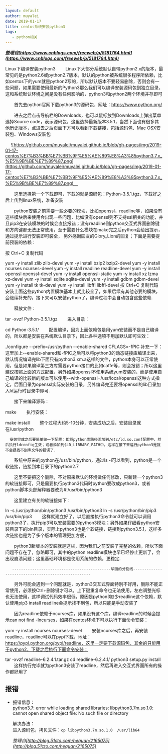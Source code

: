 ```yaml
---
layout: default
author: muyalei
date: 2019-01-17
title: centos系统安装python3
tags:
   - python相关
---
```



***整理自[https://www.cnblogs.com/freeweb/p/5181764.html](https://www.cnblogs.com/freeweb/p/5181764.html)***


Linux下编译安装python3
　　Linux下大部分系统默认自带python2.x的版本，最常见的是python2.6或python2.7版本，默认的python被系统很多程序所依赖，比如centos下的yum就是python2写的，所以默认版本不要轻易删除，否则会有一些问题，如果需要使用最新的Python3那么我们可以编译安装源码包到独立目录，这和系统默认环境之间是没有任何影响的，python3和python2两个环境并存即可

　　首先去python官网下载python3的源码包，网址：https://www.python.org/

　　进去之后点击导航栏的Downloads，也可以鼠标放到Downloads上弹出菜单选择Source code，表示源码包，这里选择最新版本3.5.1，当然下面也有很多其他历史版本，点进去之后页面下方可以看到下载链接，包括源码包、Mac OSX安装包、Windows安装包

　  ![https://github.com/muyalei/muyalei.github.io/blob/gh-pages/img/2019-01-17-centos%E7%B3%BB%E7%BB%9F%E5%AE%89%E8%A3%85python3.7.x_%E5%9B%BE%E7%89%87.png](https://github.com/muyalei/muyalei.github.io/blob/gh-pages/img/2019-01-17-centos%E7%B3%BB%E7%BB%9F%E5%AE%89%E8%A3%85python3.7.x_%E5%9B%BE%E7%89%87.png)　

　　这里选择第一个下载即可，下载的就是源码包：Python-3.5.1.tgz，下载好之后上传到linux系统，准备安装

　　python安装之前需要一些必要的模块，比如openssl，readline等，如果没有这些模块后来使用会出现一些问题，比如没有openssl则不支持ssl相关的功能，并且pip3在安装模块的时候会直接报错；没有readline则python交互式界面删除键和方向键都无法正常使用，至于需要什么模块在make完之后python会给出提示，通过提示进行安装即可装全， 另外感谢园友的Glory_Lion的回复；下面是需要提前预装的依赖：

按 Ctrl+C 复制代码

yum -y install zlib zlib-devel
yum -y install bzip2 bzip2-devel
yum -y install ncurses ncurses-devel
yum -y install readline readline-devel
yum -y install openssl openssl-devel
yum -y install openssl-static
yum -y install xz lzma xz-devel
yum -y install sqlite sqlite-devel
yum -y install gdbm gdbm-devel
yum -y install tk tk-devel
yum -y install libffi libffi-devel
按 Ctrl+C 复制代码
       安装上面这些python内置模块基本上就比较全了，如果后续有其他必要的模块，会继续补充的，接下来可以安装python了，编译过程中会自动包含这些依赖.

　　释放文件：

tar -xvzf Python-3.5.1.tgz
　　进入目录：

cd Python-3.5.1/
　　配置编译，因为上面依赖包是用yum安装而不是自己编译的，所以都是安装在系统默认目录下，因此各种选项不用加默认即可生效：

./configure --prefix=/usr/python --enable-shared CFLAGS=-fPIC
      补充一下：这里加上--enable-shared和-fPIC之后可以将python3的动态链接库编译出来，默认情况编译完lib下面只有python3.xm.a这样的文件，python本身可以正常使用，但是如果编译第三方库需要python接口的比如caffe等，则会报错；所以这里建议按照上面的方式配置，另外如果openssl不使用系统yum安装的，而是使用自己编译的比较新的版本可以使用--with-openssl=/usr/local/openssl这种方式指定，后面目录为openssl实际安装的目录，另外编译完还要将openssl的lib目录加入ld运行时目录中即可. 

　　接下来编译源码：

make
　　执行安装：

make install
　　整个过程大约5-10分钟，安装成功之后，安装目录就在/usr/python

      安装完成之后要简单做一下配置：即将python库路径添加到/etc/ld.so.conf配置中，然后执行ldconfig生效；或者添加到$LD_LIBRARY_PATH中，这样在接下来运行python3是就不会报找不到库文件的错误了.

　　系统中原来的python在/usr/bin/python，通过ls -l可以看到，python是一个软链接，链接到本目录下的python2.7

　　这里不要把这个删除，不对原来默认的环境做任何修改，只新建一个python3的软链接即可，只是需要执行python3代码时python要改成python3，或者python脚本头部解释器要改为#!/usr/bin/python3

　　这里建立有关的软链接如下：

ln -s /usr/python/bin/python3 /usr/bin/python3
ln -s /usr/python/bin/pip3 /usr/bin/pip3
　　这样就建立好了，以后直接执行python3命令就可以调用python3了，执行pip3可以安装需要的python3模块；另外如果仔细看python安装目录下的bin目录，实际上python3也是个软链接，链接到python3.5.1，这样多次链接也是为了多个版本的管理更加方便，

　　python3新版本的安装就是这些，因为我们之前安装了完整的依赖，所以下面问题不存在了，忽略即可，其中的python readline模块也早已经停止更新了，会出现崩溃问题；这里基础环境都是使用系统的依赖，更稳定.

       --------------------------------------------华丽的分割线---------------------------------------------------

　　另外可能会遇到一个问题就是，python3交互式界面特别不好用，删除不能正常使用，必须按Ctrl+删除键才可以，上下键重复命令也无法使用，左右调整光标也无法使用，这样调试代码效率很低，原因是python3缺少readline这个依赖，默认使用pip3 install readline会提示找不到包，所以只能是手动安装了

　　因为readline依赖于ncurses库，如果没有这个库，编译readline的时候会提示can not find -lncurses，如果在centos环境下可以执行下面命令安装：

yum -y install ncurses ncurses-devel
　　安装ncurses库之后，再安装readline，readline可以在pypi下载，地址：https://pypi.python.org/pypi/readline，这里一定要下载源码包，其余的只能用于python2，下载之后执行下面命令安装：

tar -xvzf readline-6.2.4.1.tar.gz
cd readline-6.2.4.1/
python3 setup.py install
　　这样执行完毕就为python3安装了readline，然后再进入交互式界面所有的操作都好用了




## 报错

- 报错信息：<br/>
  python3.7: error while loading shared libraries: libpython3.7m.so.1.0: cannot open shared object file: No such file or directory

  解决办法：<br/>
  进入源码包，拷贝文件：`cp libpython3.7m.so.1.0  /usr/lib64`

  *整理自[http://blog.51cto.com/hequan/2165075](http://blog.51cto.com/hequan/2165075)*
